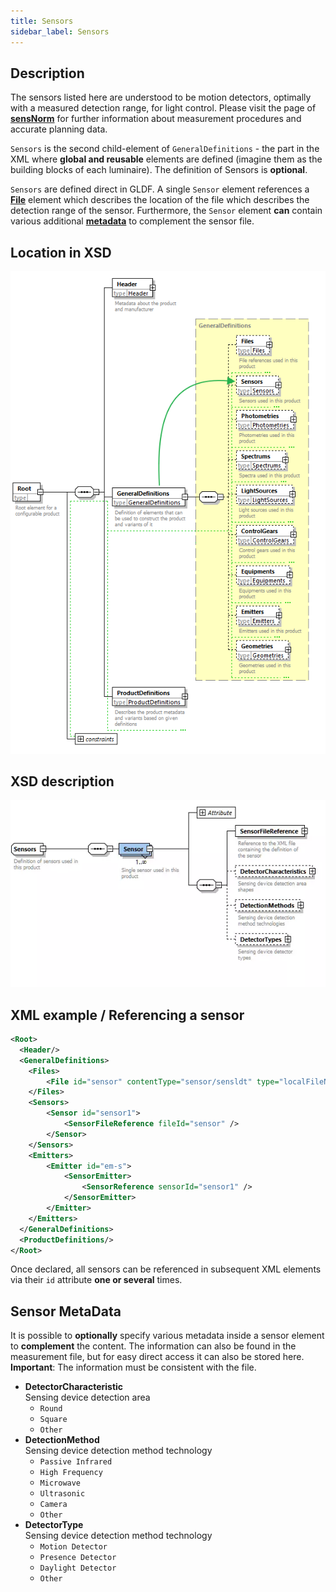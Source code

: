 ```yaml
---
title: Sensors
sidebar_label: Sensors
---
```

## Description

The sensors listed here are understood to be motion detectors, optimally with a measured detection range, for light control. Please visit the page of [**sensNorm**](https://www.sensnorm.com) for further information about measurement procedures and accurate planning data.

`Sensors` is the second child-element of `GeneralDefinitions` - the part in the XML where **global and reusable** elements are defined (imagine them as the building blocks of each luminaire). The definition of Sensors is **optional**.

`Sensors` are defined direct in GLDF. A single `Sensor` element references a [**File**](/docs/structure/files.md) element which describes  the location of the file which describes the detection range of the sensor. Furthermore, the `Sensor` element **can** contain various additional [**metadata**](#sensor-metadata) to complement the sensor file.

## Location in XSD

![Sensors in XSD](/img/docs/structure/sensors-hierarchy.webp)


## XSD description

<!-- markdownlint-disable-next-line -->
<img src="/img/docs/structure/sensor-xsd.webp" alt="Sensors in XSD" width="550" />

## XML example / Referencing a sensor

```xml {8,15} showLineNumbers
<Root>
  <Header/>
  <GeneralDefinitions>
    <Files>
        <File id="sensor" contentType="sensor/sensldt" type="localFileName">sensor.ldt</File>
    </Files>
    <Sensors>
        <Sensor id="sensor1">
            <SensorFileReference fileId="sensor" />
        </Sensor>
    </Sensors>
    <Emitters>
        <Emitter id="em-s">
            <SensorEmitter>
                <SensorReference sensorId="sensor1" />
            </SensorEmitter>
        </Emitter>
    </Emitters>
  </GeneralDefinitions>
  <ProductDefinitions/>
</Root>
```

Once declared, all sensors can be referenced in subsequent XML elements via their `id` attribute **one or several** times.

## Sensor MetaData

It is possible to **optionally** specify various metadata inside a sensor element to **complement** the content.
The information can also be found in the measurement file, but for easy direct access it can also be stored here.
**Important**: The information must be consistent with the file.

- **DetectorCharacteristic**  
  Sensing device detection area
  - `Round`
  - `Square`
  - `Other`
- **DetectionMethod**  
  Sensing device detection method technology
  - `Passive Infrared`
  - `High Frequency`
  - `Microwave`
  - `Ultrasonic`
  - `Camera`
  - `Other`
- **DetectorType**  
  Sensing device detection method technology
  - `Motion Detector`
  - `Presence Detector`
  - `Daylight Detector`
  - `Other`
